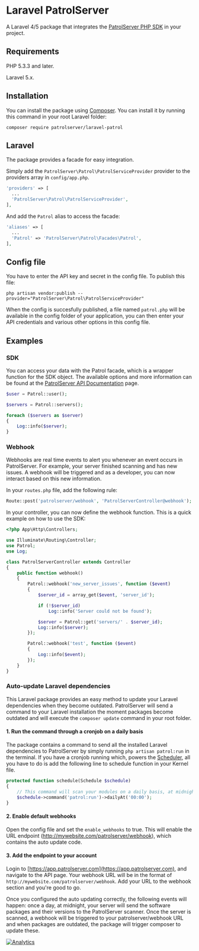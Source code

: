 # Laravel PatrolServer

A Laravel 4/5 package that integrates the [PatrolServer PHP SDK](https://github.com/PatrolServer/patrolsdk-php) in your project.

## Requirements
PHP 5.3.3 and later.

Laravel 5.x.

## Installation
You can install the package using [Composer](https://getcomposer.org/). You can install it by running this command in your root Laravel folder:

```
composer require patrolserver/laravel-patrol
```

## Laravel
The package provides a facade for easy integration.

Simply add the ``PatrolServer\Patrol\PatrolServiceProvider`` provider to the providers array in ``config/app.php``.

```php
'providers' => [
  ...
  'PatrolServer\Patrol\PatrolServiceProvider',
],
```

And add the ``Patrol`` alias to access the facade:

```php
'aliases' => [
  ...
  'Patrol' => 'PatrolServer\Patrol\Facades\Patrol',
],
```

## Config file
You have to enter the API key and secret in the config file. To publish this file:
```
php artisan vendor:publish --provider="PatrolServer\Patrol\PatrolServiceProvider"
```
When the config is succesfully published, a file named ``patrol.php`` will be available in the config folder of your application, you can then enter your API credentials and various other options in this config file.

## Examples

### SDK
You can access your data with the Patrol facade, which is a wrapper function for the SDK object. The available options and more information can be found at the [PatrolServer API Documentation](https://api.patrolserver.com/) page.

```php
$user = Patrol::user();

$servers = Patrol::servers();

foreach ($servers as $server) 
{
    Log::info($server);
}
```

### Webhook
Webhooks are real time events to alert you whenever an event occurs in PatrolServer. For example, your server finished scanning and has new issues. A webhook will be triggered and as a developer, you can now interact based on this new information.


In your ``routes.php`` file, add the following rule:
```php
Route::post('patrolserver/webhook', 'PatrolServerController@webhook');
```
In your controller, you can now define the webhook function. This is a quick example on how to use the SDK:
```php
<?php App\Http\Controllers;

use Illuminate\Routing\Controller;
use Patrol;
use Log;

class PatrolServerController extends Controller 
{
	public function webhook() 
	{
		Patrol::webhook('new_server_issues', function ($event) 
		{
    		$server_id = array_get($event, 'server_id');

			if (!$server_id)
				Log::info('Server could not be found');

			$server = Patrol::get('servers/' . $server_id);
			Log::info($server);
		});

		Patrol::webhook('test', function ($event) 
		{
			Log::info($event);
		});
	}
}
```

### Auto-update Laravel dependencies
This Laravel package provides an easy method to update your Laravel dependencies when they become outdated. PatrolServer will send a command to your Laravel installation the moment packages become outdated and will execute the ``composer update`` command in your root folder.


#### 1. Run the command through a cronjob on a daily basis

The package contains a command to send all the installed Laravel dependencies to PatrolServer by simply running ``php artisan patrol:run`` in the terminal. If you have a cronjob running which, powers the [Scheduler](https://laravel.com/docs/master/scheduling), all you have to do is add the following line to schedule function in your Kernel file.

```php
protected function schedule(Schedule $schedule)
{
    // This command will scan your modules on a daily basis, at midnight.
	$schedule->command('patrol:run')->dailyAt('00:00');
}
```

#### 2. Enable default webhooks

Open the config file and set the ``enable_webhooks`` to true. This will enable the URL endpoint (http://mywebsite.com/patrolserver/webhook), which contains the auto update code.

#### 3. Add the endpoint to your account

Login to [https://app.patrolserver.com](https://app.patrolserver.com), and navigate to the API page. Your webhook URL will be in the format of ``http://mywebsite.com/patrolserver/webhook``. Add your URL to the webhook section and you're good to go.

Once you configured the auto updating correctly, the following events will happen: once a day, at midnight, your server will send the software packages and their versions to the PatrolServer scanner. Once the server is scanned, a webhook will be triggered to your patrolserver/webhook URL and when packages are outdated, the package will trigger composer to update these.

[![Analytics](https://ga-beacon.appspot.com/UA-65036233-1/PatrolServer/laravel-patrol?pixel)](https://github.com/igrigorik/ga-beacon)
